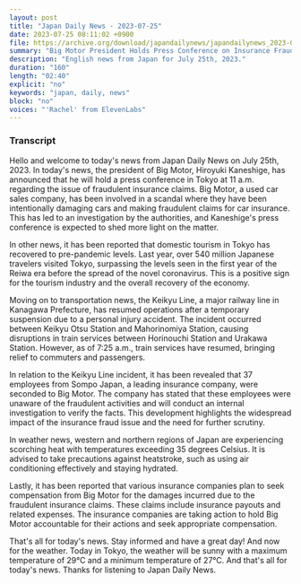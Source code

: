 ```yaml
---
layout: post
title: "Japan Daily News - 2023-07-25"
date: 2023-07-25 08:11:02 +0900
file: https://archive.org/download/japandailynews/japandailynews_2023-07-25.mp3
summary: "Big Motor President Holds Press Conference on Insurance Fraud / Tokyo Sees Recovery in Domestic Tourism, & more…"
description: "English news from Japan for July 25th, 2023."
duration: "160"
length: "02:40"
explicit: "no"
keywords: "japan, daily, news"
block: "no"
voices: "'Rachel' from ElevenLabs"
---
```


### Transcript

Hello and welcome to today's news from Japan Daily News on July 25th, 2023. In today's news, the president of Big Motor, Hiroyuki Kaneshige, has announced that he will hold a press conference in Tokyo at 11 a.m. regarding the issue of fraudulent insurance claims. Big Motor, a used car sales company, has been involved in a scandal where they have been intentionally damaging cars and making fraudulent claims for car insurance. This has led to an investigation by the authorities, and Kaneshige's press conference is expected to shed more light on the matter.

In other news, it has been reported that domestic tourism in Tokyo has recovered to pre-pandemic levels. Last year, over 540 million Japanese travelers visited Tokyo, surpassing the levels seen in the first year of the Reiwa era before the spread of the novel coronavirus. This is a positive sign for the tourism industry and the overall recovery of the economy.

Moving on to transportation news, the Keikyu Line, a major railway line in Kanagawa Prefecture, has resumed operations after a temporary suspension due to a personal injury accident. The incident occurred between Keikyu Otsu Station and Mahorinomiya Station, causing disruptions in train services between Horinouchi Station and Urakawa Station. However, as of 7:25 a.m., train services have resumed, bringing relief to commuters and passengers.

In relation to the Keikyu Line incident, it has been revealed that 37 employees from Sompo Japan, a leading insurance company, were seconded to Big Motor. The company has stated that these employees were unaware of the fraudulent activities and will conduct an internal investigation to verify the facts. This development highlights the widespread impact of the insurance fraud issue and the need for further scrutiny.

In weather news, western and northern regions of Japan are experiencing scorching heat with temperatures exceeding 35 degrees Celsius. It is advised to take precautions against heatstroke, such as using air conditioning effectively and staying hydrated.

Lastly, it has been reported that various insurance companies plan to seek compensation from Big Motor for the damages incurred due to the fraudulent insurance claims. These claims include insurance payouts and related expenses. The insurance companies are taking action to hold Big Motor accountable for their actions and seek appropriate compensation.

That's all for today's news. Stay informed and have a great day! And now for the weather. Today in Tokyo, the weather will be sunny with a maximum temperature of 29°C and a minimum temperature of 27°C.  And that's all for today's news. Thanks for listening to Japan Daily News.
